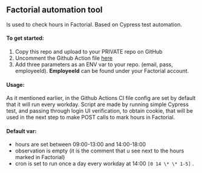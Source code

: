 ## Factorial automation tool

Is used to check hours in Factorial. Based on Cypress test automation.

#### To get started:

1. Copy this repo and upload to your PRIVATE repo on GitHub
2. Uncomment the Github Action file [here](./.github/workflows/mail.yml)
3. Add three parameters as an ENV var to your repo. (email, pass, employeeId). **EmployeeId** can be found under your Factorial account.

#### Usage:

As it mentioned earlier, in the Github Actions CI file config are set by default that it will run every workday. Script are made by running simple Cypress test, and passing through login UI verification, to obtain cookie, that will be used in the next step to make POST calls to mark hours in Factorial.

#### Default var:

- hours are set between 09:00-13:00 and 14:00-18:00
- observation is empty (it is the comment that u see next to the hours marked in Factorial)
- cron is set to run once a day every workday at 14:00 `[0 14 \* \* 1-5]` .
